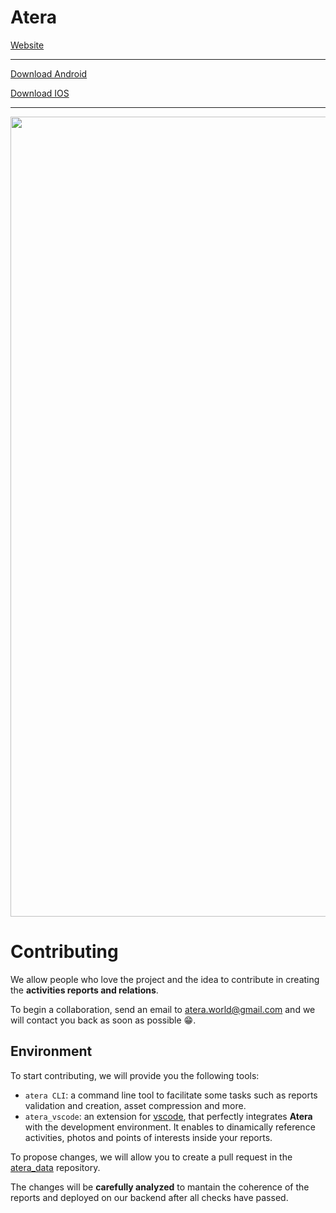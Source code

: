 # Atera

[Website](https://ateraworld.github.io/#/)

-----

[Download Android](https://play.google.com/store/apps/details?id=com.ateraworld.atera)

[Download IOS](https://apps.apple.com/it/app/atera-ferrate-trekking/id6449359062)

-----

<p align="center">
  <img src="https://github.com/Ateraworld/.github/assets/31132987/6982dafb-1acc-41af-abfc-3ed4446a318d" width=1280>
</p>


# Contributing

We allow people who love the project and the idea to contribute in creating the **activities reports and relations**.

To begin a collaboration, send an email to <span>atera.world@gmail.com</span> and we will contact you back as soon as possible 😁.

## Environment

To start contributing, we will provide you the following tools:

- `atera CLI`: a command line tool to facilitate some tasks such as reports validation and creation, asset compression and more.
- `atera_vscode`: an extension for [vscode](https://code.visualstudio.com/), that perfectly integrates **Atera** with the development environment. It enables to dinamically reference activities, photos and points of interests inside your reports.

To propose changes, we will allow you to create a pull request in the [atera_data](https://github.com/Ateraworld/atera_data) repository.

The changes will be **carefully analyzed** to mantain the coherence of the reports and deployed on our backend after all checks have passed.

